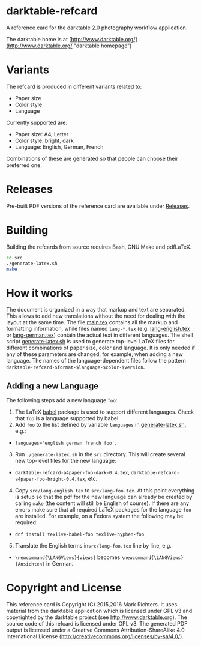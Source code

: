 # darktable-refcard
A reference card for the darktable 2.0 photography workflow application.

The darktable home is at [http://www.darktable.org/](http://www.darktable.org/ "darktable homepage")

# Variants

The refcard is produced in different variants related to:

* Paper size
* Color style
* Language

Currently supported are:

* Paper size: A4, Letter
* Color style: bright, dark
* Language: English, German, French

Combinations of these are generated so that people can choose their preferred one.

# Releases

Pre-built PDF versions of the reference card are available under [Releases](https://github.com/x9foo/darktable-refcard/releases).

# Building

Building the refcards from source requires Bash, GNU Make and pdfLaTeX.


```bash
cd src
./generate-latex.sh
make
```
# How it works

The document is organized in a way that markup and text are separated. This allows to add new translations without the need for dealing with the layout at the same time. The file [main.tex](src/main.tex) contains all the markup and formatting information, while files named `lang-*.tex` (e.g. [lang-english.tex](src/lang-english.tex) or [lang-german.tex](src/lang-german.tex)) contain the actual text in different languages. The shell script [generate-latex.sh](src/generate-latex.sh) is used to generate top-level LaTeX files for different combinations of paper size, color and language. It is only needed if any of these parameters are changed, for example, when adding a new language. The names of the language-dependent files follow the pattern `darktable-refcard-$format-$language-$color-$version`.

## Adding a new Language

The following steps add a new language `foo`:

1. The LaTeX [babel](https://www.ctan.org/pkg/babel) package is used to support different languages. Check that `foo` is a language supported by babel.
2. Add `foo` to the list defined by variable `languages` in [generate-latex.sh](src/generate-latex.sh), e.g.:
  * `languages='english german french foo'`.
3. Run `./generate-latex.sh` in the `src` directory. This will create several new top-level files for the new language:
  * `darktable-refcard-a4paper-foo-dark-0.4.tex`, `darktable-refcard-a4paper-foo-bright-0.4.tex`, etc.
4. Copy `src/lang-english.tex` to `src/lang-foo.tex`. At this point everything is setup so that the pdf for the new language can already be created by calling `make` (the content will still be English of course). If there are any errors make sure that all required LaTeX packages for the language `foo` are installed. For example, on a Fedora system the following may be required:
  * `dnf install texlive-babel-foo texlive-hyphen-foo`
5. Translate the English terms in`src/lang-foo.tex` line by line, e.g.
  * `\newcommand{\LANGViews}{views}` becomes `\newcommand{\LANGViews}{Ansichten}` in German.

# Copyright and License

This reference card is Copyright (C) 2015,2016 Mark Richters. It uses material from the darktable application which is licensed under GPL v3 and copyrighted by the darktable project (see http://www.darktable.org). The source code of this refcard is licensed under GPL v3. The generated PDF output is licensed under a Creative Commons Attribution-ShareAlike 4.0 International License (http://creativecommons.org/licenses/by-sa/4.0/).
